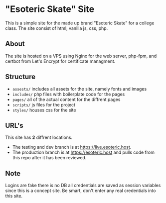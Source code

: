 # "Esoteric Skate" Site

This is a simple site for the made up brand "Esoteric Skate" for a college class. The site consist of html, vanilla js, css, php.

## About
The site is hosted on a VPS using Nginx for the web server, php-fpm, and certbot from Let's Encrypt for certificate managment.

## Structure
- `assests/` includes all assets for the site, namely fonts and images
- `includes/` php files with boilerplate code for the pages
- `pages/` all of the actual content for the diffrent pages
- `scripts/` js files for the project
- `styles/` houses css for the site

## URL's
This site has **2** diffrent locations.
- The testing and dev branch is at https://live.esoteric.host.
- The production branch is at https://esoteric.host and pulls code from this repo after it has been reviewed.

## Note
Logins are fake there is no DB all credentials are saved as session variables since this is a concept site. Be smart, don't enter any real credentials into this site.
